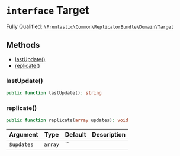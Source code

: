 # `interface`  Target

Fully Qualified: [`\Frontastic\Common\ReplicatorBundle\Domain\Target`](../../../../src/php/ReplicatorBundle/Domain/Target.php)




## Methods

* [lastUpdate()](#lastUpdate)
* [replicate()](#replicate)


### lastUpdate()


```php
public function lastUpdate(): string
```







### replicate()


```php
public function replicate(array updates): void
```






Argument|Type|Default|Description
--------|----|-------|-----------
`$updates`|`array`|``|

